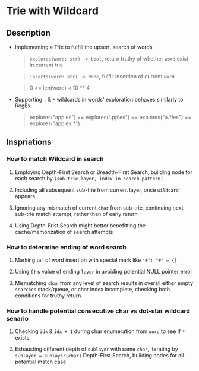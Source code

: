 # Trie with Wildcard

## Description

- Implementing a Trie to fulfill the upsert, search of words

    > `explores(word: str) -> bool`, return truthy of whether `word` exist in current trie

    > `inserts(word: str) -> None`, fulfill insertion of current `word`

    > 0 <= len(word) < 10 ** 4

- Supporting `.` & `*` wildcards in words' exploration behaves similarly to RegEx

    > explores("apples") == explores(".pples") == explores("a.\*les") == explores("apples.\*")

## Inspriations

### How to match Wildcard in search

1. Employing Depth-First Search or Breadth-First Search, building node for each search by `(sub-trie-layer, index-in-search-pattern)`

2. Including all subsequent sub-trie from current layer, once `wildcard` appears

3. Ignoring any mismatch of current `char` from sub-trie, continuing next sub-trie match attempt, rather than of early return

4. Using Depth-Frist Search might better benefitting the cache/memorization of search attempts

### How to determine ending of word search

1. Marking tail of word insertion with special mark like `"#": "#" = {}`

2. Using `{}` s value of ending `layer` in avoiding potential NULL pointer error

3. Mismatching `char` from any level of search results in overall either empty `searches` stack/queue, or char index incomplete, checking both conditions for truthy return

### How to handle potential consecutive char vs dot-star wildcard senario

1. Checking `idx` & `idx + 1` during char enumeration from `word` to see if `*` exists

2. Exhausting different depth of `sublayer` with same `char`, iterating by `sublayer = sublayer[char]` Depth-First Search, building nodes for all potential match case
